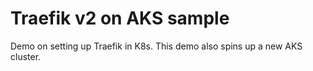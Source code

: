 # Traefik v2 on AKS sample

Demo on setting up Traefik in K8s. This demo also spins up a new AKS cluster.
